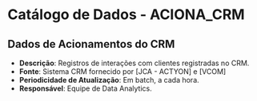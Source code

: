# Catálogo de Dados - ACIONA_CRM

## Dados de Acionamentos do CRM
- **Descrição**: Registros de interações com clientes registradas no CRM.
- **Fonte**: Sistema CRM fornecido por [JCA - ACTYON] e [VCOM] 
- **Periodicidade de Atualização**: Em batch, a cada hora.
- **Responsável**: Equipe de Data Analytics.
